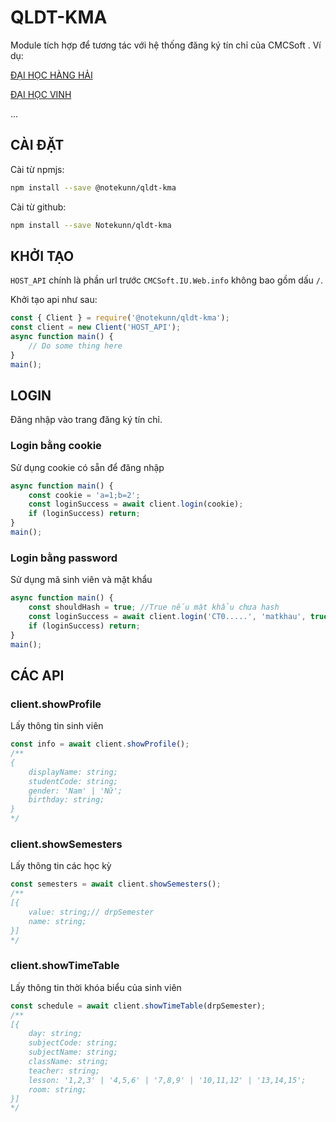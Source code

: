 # QLDT-KMA

Module tích hợp để tương tác với hệ thống đăng ký tín chỉ của CMCSoft .
Ví dụ:

[ĐẠI HỌC HÀNG HẢI](http://dktt.vimaru.edu.vn/CMCSoft.IU.Web.info/Login.aspx)

[ĐẠI HỌC VINH](http://student.vinhuni.edu.vn/cmcsoft.iu.web.info/)

...

## CÀI ĐẶT

Cài từ npmjs:

```bash
npm install --save @notekunn/qldt-kma
```

Cài từ github:

```bash
npm install --save Notekunn/qldt-kma
```

## KHỞI TẠO

`HOST_API` chính là phần url trước `CMCSoft.IU.Web.info` không bao gồm dấu `/`.

Khởi tạo api như sau:

```javascript
const { Client } = require('@notekunn/qldt-kma');
const client = new Client('HOST_API');
async function main() {
	// Do some thing here
}
main();
```

## LOGIN

Đăng nhập vào trang đăng ký tín chỉ.

### Login bằng cookie

Sử dụng cookie có sẵn để đăng nhập

```javascript
async function main() {
	const cookie = 'a=1;b=2';
	const loginSuccess = await client.login(cookie);
	if (loginSuccess) return;
}
main();
```

### Login bằng password

Sử dụng mã sinh viên và mật khẩu

```javascript
async function main() {
	const shouldHash = true; //True nếu mật khẩu chưa hash
	const loginSuccess = await client.login('CT0.....', 'matkhau', true);
	if (loginSuccess) return;
}
main();
```

## CÁC API

### client.showProfile

Lấy thông tin sinh viên

```javascript
const info = await client.showProfile();
/**
{
    displayName: string;
    studentCode: string;
    gender: 'Nam' | 'Nữ';
    birthday: string;
}
*/
```

### client.showSemesters

Lấy thông tin các học kỳ

```javascript
const semesters = await client.showSemesters();
/**
[{
	value: string;// drpSemester
	name: string;
}]
*/
```

### client.showTimeTable

Lấy thông tin thời khóa biểu của sinh viên

```javascript
const schedule = await client.showTimeTable(drpSemester);
/**
[{
	day: string;
	subjectCode: string;
	subjectName: string;
	className: string;
	teacher: string;
	lesson: '1,2,3' | '4,5,6' | '7,8,9' | '10,11,12' | '13,14,15';
	room: string;
}]
*/
```
